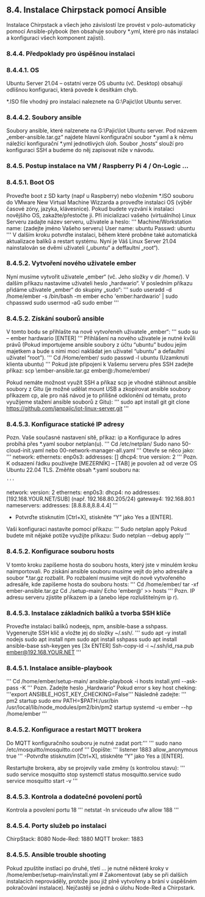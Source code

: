 ## 8.4.	Instalace Chirpstack pomocí Ansible
Instalace Chirpstack a všech jeho závislostí lze provést v polo-automaticky pomocí Ansible-plybook (ten obsahuje soubory *.yml, které pro nás instalaci a konfiguraci všech komponent zajistí).
### 8.4.4.	Předpoklady pro úspěšnou instalaci

### 8.4.4.1.	OS
Ubuntu Server 21.04 – ostatní verze OS ubuntu (vč. Desktop) obsahují odlišnou konfiguraci, která povede k desítkám chyb.

*.ISO file vhodný pro instalaci naleznete na G:\Pajic\Iot Ubuntu server.

### 8.4.4.2.	Soubory ansible
Soubory ansible, které nalzenete na G:\Pajic\Iot Ubuntu server. Pod názvem „ember-ansible.tar.gz“ najdete hlavní konfigurační soubor *.yaml a k němu náležící konfigurační *.yml jednotlivých úloh. Soubor „hosts“ slouží pro konfiguraci SSH a budeme do něj zapisovat níže v návodu.

### 8.4.5.	Postup instalace na VM / Raspberry Pi 4 / On-Logic ...

### 8.4.5.1.	Boot OS
Proveďte boot z SD karty (např u Raspberry) nebo vložením *.ISO souboru do VMware New Virtual Machine Wizzarda a proveďte instalaci OS (výběr časové zóny, jazyka, klávesnice). Pokud budete vyzvání k instalaci novějšího OS, zakažte/přestočte ji. Při inicializaci vašeho (virtuálního) Linux Serveru zadajte název serveru, uživatele a heslo:
'''
Machine/Workstation name: (zadejte jméno Vašeho serveru)
User name: ubuntu
Passwd: ubuntu
'''
V dalším kroku potvrďte instalaci, během které proběne také automatická aktualizace balíků a restart systému. Nyní je Váš Linux Server 21.04 nainstalován se dvěmi uživateli („ubuntu“ a deffaultní „root“).

### 8.4.5.2.	Vytvoření nového uživatele ember
Nyní musíme vytvořit uživatele „ember“ (vč. Jeho složky v dir /home/). V dalším příkazu nastavíme uživateli heslo „hardwario“. V posledním příkazu přidáme uživatele „ember“ do skupiny „sudo“:
'''
sudo useradd -d /home/ember -s /bin/bash -m ember 
echo 'ember:hardwario' | sudo chpasswd 
sudo usermod -aG sudo ember 
'''
### 8.4.5.2.	 Získání souborů ansible
V tomto bodu se přihlašte na nově vytvořenéh uživatele „ember“:
'''
sudo su – ember
hardwario [ENTER]
'''
Přihlášení na nového uživatele je nutné kvůli právů (Pokud importujeme ansible soubory z účtu “ubuntu” budou jejím majetkem a bude s nimi moci nakládat jen uživatel “ubuntu” a defaultní uživatel “root”).
'''
Cd /Home/ember/
sudo passwd -l ubuntu (Uzamknutí klienta ubuntu)
'''
Pokud jste připojeni k Vašemu serveru přes SSH zadejte příkaz:
scp <cesta k ember souboru na pc>\ember-ansible.tar.gz ember@<ip linux servra>:/home/ember/

Pokud nemáte možnost využít SSH a příkaz scp je vhodné stáhnout ansible soubory z Gitu (je možné udělat mount USB a zkopírovat ansible soubory příkazem cp, ale pro náš návod je to přílišné odklonění od tématu, proto využijeme stažení ansible souborů z Gitu):
'''
sudo apt install git
git clone https://github.com/janpajic/iot-linux-server.git
'''
###  8.4.5.3.	Konfigurace statické IP adresy
Pozn. Vaše současné nastavení sítě, příkaz: ip a
Konfigurace Ip adres probíhá přes *.yaml soubor netplan(u).
	'''
Cd /etc/netplan/
Sudo nano 50-cloud-init.yaml nebo 00-network-manager-all.yaml
'''
Otevře se něco jako:
'''
network: 
 ethernets:
  enp0s3:
  addresses: []
  dhcp4: true
 version: 2
'''
Pozn. K odsazení řádku používejte [MEZERNÍK] – [TAB] je povolen až od verze OS Ubuntu 22.04 TLS.
Změňte obsah *.yaml souboru na:

	'''
network: 
 version: 2
 ethernets: 
  enp0s3:
   dhcp4: no
   addresses: [192.168.YOUR.NET/SUB]  (např. 192.168.80.205/24)
   gateway4: 192.168.80.1
   nameservers:
    addresses: [8.8.8.8,8.8.4.4]
'''
-	Potvrďte stisknutím [Ctrl+X], stiskněte “Y” jako Yes a [ENTER].

Vaši konfiguraci nastavíte pomocí příkazu:
'''
Sudo netplan apply
Pokud budete mít nějaké potíže využijte příkazu:
Sudo netplan --debug apply
'''
### 8.4.5.2.	Konfigurace souboru hosts
V tomto kroku zapíšeme hosta do souboru hosts, který jste v minulém kroku naimportovali.
Po získání ansible souboru musíme vejít do jeho adresáře a soubor *.tar.gz rozbalit. Po rozbalení musíme vejít do nově vytvořeného adresáře, kde zapíšeme hosta do souboru hosts:
'''
Cd /home/ember/
tar -xf ember-ansible.tar.gz
Cd ./setup-main/
Echo 'ember@<ip linux serveru>' >> hosts
'''
Pozn. IP adresu serveru zjistíte příkazem ip a (anebo lépe rozluštitelným ip r).

### 8.4.5.3.	Instalace základních balíků a tvorba SSH klíče
Proveďte instalaci balíků nodeejs, npm, ansible-base a sshpass. Vygenerujte SSH klíč a vložte jej do složky ~/.ssh/.
'''
sudo apt -y install nodejs
sudo apt install npm
sudo apt install sshpass
sudo apt install ansible-base
ssh-keygen
	yes
	[3x ENTER]
Ssh-copy-id -i ~/.ssh/id_rsa.pub ember@192.168.YOUR.NET
'''
### 8.4.5.1.	Instalace ansible-playbook
'''
Cd /home/ember/setup-main/
ansible-playbook -i hosts install.yml --ask-pass -K
'''
Pozn. Zadejte heslo „Hardwario“
Pokud error s key host cheking:
'''export ANSIBLE_HOST_KEY_CHECKING=False'''
Následně zadejte: 
'''
pm2 startup
sudo env PATH=$PATH:/usr/bin /usr/local/lib/node_modules/pm2/bin/pm2 startup systemd -u ember --hp /home/ember
'''
### 8.4.5.2.	Konfigurace a restart MQTT brokera
Do MQTT konfiguračního souboru je nutné zadat port:'''
'''
sudo nano /etc/mosquitto/mosquitto.conf
'''
Dopište:
	'''
listener 1883 
allow_anonymous true 
'''
	-Potvrďte stisknutím [Ctrl+X], stiskněte “Y” jako Yes a [ENTER].

Restartujte brokera, aby se projevily vaše změny (s kontrolou stavu):
'''
sudo service mosquitto stop
systemctl status mosquitto.service 
sudo service mosquitto start -v
'''

### 8.4.5.3.	Kontrola a dodatečné povolení portů
Kontrola a povolení portu 18
	'''
netstat -ln
srviceudo ufw allow 188
'''
### 8.4.5.4.	Porty služeb po instalaci
ChirpStack:	 8080
Node-Red:	 1880
MQTT broker:	 1883

### 8.4.5.5.	Ansible trouble shooting
Pokud zpuštíte instlaci po druhé, třetí ... je nutné některé kroky v /home/ember/setup-main/install.yml # Zakomentovat (aby se při dalších instalacích neprováděly, protože jsou již plně vytvořeny a brání v úspěšném pokračování instalace). Nejčastěji se jedná o úlohu Node-Red a Chirpstark.
